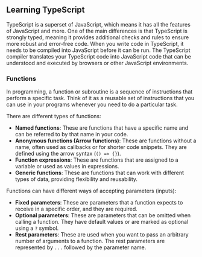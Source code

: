 ## Learning TypeScript

TypeScript is a superset of JavaScript, which means it has all the features of JavaScript and more. One of the main differences is that TypeScript is strongly typed, meaning it provides additional checks and rules to ensure more robust and error-free code. When you write code in TypeScript, it needs to be compiled into JavaScript before it can be run. The TypeScript compiler translates your TypeScript code into JavaScript code that can be understood and executed by browsers or other JavaScript environments.

### Functions

In programming, a function or subroutine is a sequence of instructions that perform a specific task. Think of it as a reusable set of instructions that you can use in your programs whenever you need to do a particular task.

There are different types of functions:
- **Named functions**: These are functions that have a specific name and can be referred to by that name in your code.
- **Anonymous functions (Arrow functions)**: These are functions without a name, often used as callbacks or for shorter code snippets. They are defined using the arrow syntax (`() => {}`).
- **Function expressions**: These are functions that are assigned to a variable or used as values in expressions.
- **Generic functions**: These are functions that can work with different types of data, providing flexibility and reusability.

Functions can have different ways of accepting parameters (inputs):
- **Fixed parameters**: These are parameters that a function expects to receive in a specific order, and they are required.
- **Optional parameters**: These are parameters that can be omitted when calling a function. They have default values or are marked as optional using a `?` symbol.
- **Rest parameters**: These are used when you want to pass an arbitrary number of arguments to a function. The rest parameters are represented by `...` followed by the parameter name.
